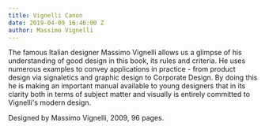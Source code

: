 ```yaml
---
title: Vignelli Canon
date: 2019-04-09 16:46:00 Z
author: Massimo Vignelli
---
```


The famous Italian designer Massimo Vignelli allows us a glimpse of his understanding of good design in this book, its rules and criteria. He uses numerous examples to convey applications in practice - from product design via signaletics and graphic design to Corporate Design. By doing this he is making an important manual available to young designers that in its clarity both in terms of subject matter and visually is entirely committed to Vignelli's modern design.

Designed by Massimo Vignelli, 2009, 96 pages.
